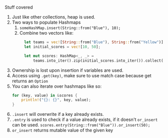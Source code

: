 Stuff covered

1. Just like other collections, heap is used.
2. Two ways to populate Hashmaps
   1. `someHashMap.insert(String::from("Blue"), 10);`
   2. Combine two vectors like:
      ```rs
        let teams = vec![String::from("Blue"), String::from("Yellow")];
        let initial_scores = vec![10, 50];

        let mut scores: HashMap<_, _> =
            teams.into_iter().zip(initial_scores.into_iter()).collect();
        ```
3. Ownership is lost upon insertion if variables are used.
4. Access using `.get(key)`, make sure to use match case because get returns an `Option`
5. You can also iterate over hashmaps like so:
    ```rs
    for (key, value) in &scores {
        println!("{}: {}", key, value);
    }
    ```
6. `.insert` will overwrite if a key already exists.
7. `.entry` is used to check if a value already exists, if it doesn't `or_insert` can be used. `scores.entry(String::from("Blue")).or_insert(50);`
8. `or_insert` returns mutable value of the given key